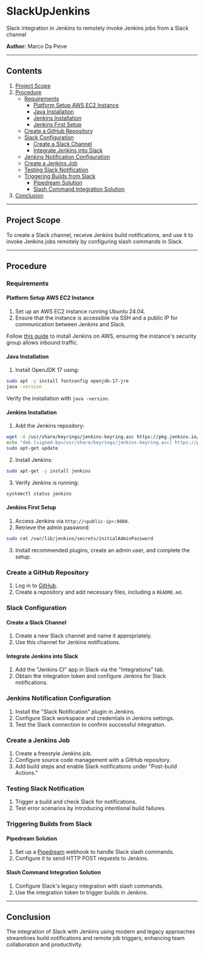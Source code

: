 # SlackUpJenkins
Slack integration in Jenkins to remotely invoke Jenkins jobs from a Slack channel

**Author:** Marco Da Pieve

---

## Contents

1. [Project Scope](#project-scope)
2. [Procedure](#procedure)
   - [Requirements](#requirements)
     - [Platform Setup AWS EC2 Instance](#platform-setup-aws-ec2-instance)
     - [Java Installation](#java)
     - [Jenkins Installation](#jenkins)
     - [Jenkins First Setup](#jenkins-first-setup)
   - [Create a GitHub Repository](#create-a-github-repository)
   - [Slack Configuration](#slack-configuration)
     - [Create a Slack Channel](#create-a-slack-channel)
     - [Integrate Jenkins into Slack](#integrate-jenkins-into-slack)
   - [Jenkins Notification Configuration](#jenkins-notification-configuration)
   - [Create a Jenkins Job](#create-a-jenkins-job)
   - [Testing Slack Notification](#testing-slack-notification)
   - [Triggering Builds from Slack](#triggering-builds-from-slack)
     - [Pipedream Solution](#pipedream-solution)
     - [Slash Command Integration Solution](#slash-command-integration-solution)
3. [Conclusion](#conclusion)

---

## Project Scope

To create a Slack channel, receive Jenkins build notifications, and use it to invoke Jenkins jobs remotely by configuring slash commands in Slack.

---

## Procedure

### Requirements

#### Platform Setup AWS EC2 Instance

1. Set up an AWS EC2 instance running Ubuntu 24.04.
2. Ensure that the instance is accessible via SSH and a public IP for communication between Jenkins and Slack.

Follow [this guide](https://www.jenkins.io/doc/tutorials/tutorial-for-installing-jenkins-on-AWS/) to install Jenkins on AWS, ensuring the instance's security group allows inbound traffic.

#### Java Installation

1. Install OpenJDK 17 using:

```bash
sudo apt -y install fontconfig openjdk-17-jre
java -version
```

Verify the installation with `java -version`.

#### Jenkins Installation

1. Add the Jenkins repository:

```bash
wget -O /usr/share/keyrings/jenkins-keyring.asc https://pkg.jenkins.io/debian-stable/jenkins.io-2023.key
echo "deb [signed-by=/usr/share/keyrings/jenkins-keyring.asc] https://pkg.jenkins.io/debian-stable binary/" | sudo tee /etc/apt/sources.list.d/jenkins.list
sudo apt-get update
```

2. Install Jenkins:

```bash
sudo apt-get -y install jenkins
```

3. Verify Jenkins is running:

```bash
systemctl status jenkins
```

#### Jenkins First Setup

1. Access Jenkins via `http://<public-ip>:8080`.
2. Retrieve the admin password:

```bash
sudo cat /var/lib/jenkins/secrets/initialAdminPassword
```

3. Install recommended plugins, create an admin user, and complete the setup.

### Create a GitHub Repository

1. Log in to [GitHub](https://github.com/).
2. Create a repository and add necessary files, including a `README.md`.

### Slack Configuration

#### Create a Slack Channel

1. Create a new Slack channel and name it appropriately.
2. Use this channel for Jenkins notifications.

#### Integrate Jenkins into Slack

1. Add the "Jenkins CI" app in Slack via the "Integrations" tab.
2. Obtain the integration token and configure Jenkins for Slack notifications.

### Jenkins Notification Configuration

1. Install the "Slack Notification" plugin in Jenkins.
2. Configure Slack workspace and credentials in Jenkins settings.
3. Test the Slack connection to confirm successful integration.

### Create a Jenkins Job

1. Create a freestyle Jenkins job.
2. Configure source code management with a GitHub repository.
3. Add build steps and enable Slack notifications under "Post-build Actions."

### Testing Slack Notification

1. Trigger a build and check Slack for notifications.
2. Test error scenarios by introducing intentional build failures.

### Triggering Builds from Slack

#### Pipedream Solution

1. Set up a [Pipedream](https://pipedream.com/) webhook to handle Slack slash commands.
2. Configure it to send HTTP POST requests to Jenkins.

#### Slash Command Integration Solution

1. Configure Slack's legacy integration with slash commands.
2. Use the integration token to trigger builds in Jenkins.

---

## Conclusion

The integration of Slack with Jenkins using modern and legacy approaches streamlines build notifications and remote job triggers, enhancing team collaboration and productivity.
